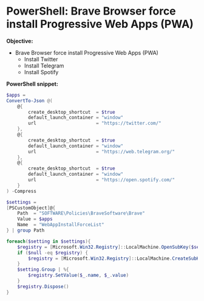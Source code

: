 # PowerShell: Brave Browser force install Progressive Web Apps (PWA)

<b>Objective:</b>

* Brave Browser force install Progressive Web Apps (PWA)
    * Install Twitter
    * Install Telegram
    * Install Spotify

<b>PowerShell snippet:</b>

```powershell
$apps =
ConvertTo-Json @(
    @{
        create_desktop_shortcut  = $true
        default_launch_container = "window"  
        url                      = "https://twitter.com/"
    },
    @{
        create_desktop_shortcut  = $true
        default_launch_container = "window"  
        url                      = "https://web.telegram.org/"
    },
    @{
        create_desktop_shortcut  = $true
        default_launch_container = "window"  
        url                      = "https://open.spotify.com/"
    }
) -Compress

$settings = 
[PSCustomObject]@{
    Path  = "SOFTWARE\Policies\BraveSoftware\Brave"
    Value = $apps
    Name  = "WebAppInstallForceList"
} | group Path

foreach($setting in $settings){
    $registry = [Microsoft.Win32.Registry]::LocalMachine.OpenSubKey($setting.Name, $true)
    if ($null -eq $registry) {
        $registry = [Microsoft.Win32.Registry]::LocalMachine.CreateSubKey($setting.Name, $true)
    }
    $setting.Group | %{
        $registry.SetValue($_.name, $_.value)
    }
    $registry.Dispose()
}
```
